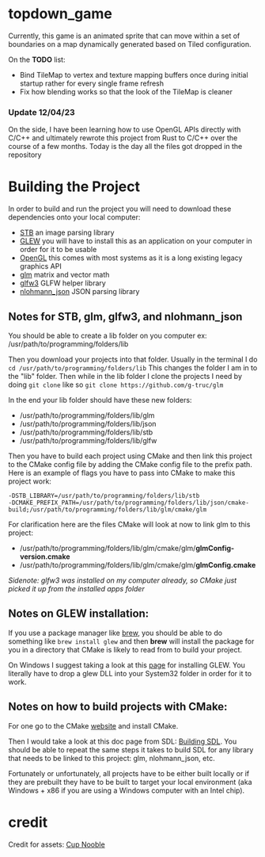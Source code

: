 # topdown_game
Currently, this game is an animated sprite that can move within a set of boundaries on a map dynamically generated based
on Tiled configuration.

On the **TODO** list:
- Bind TileMap to vertex and texture mapping buffers once during initial startup rather for every single frame refresh
- Fix how blending works so that the look of the TileMap is cleaner

### Update 12/04/23
On the side, I have been learning how to use OpenGL APIs directly with C/C++ and ultimately rewrote this project from
Rust to C/C++ over the course of a few months. Today is the day all the files got dropped in the repository

# Building the Project

In order to build and run the project you will need to download these dependencies onto your local computer:

- [STB](https://github.com/nothings/stb) an image parsing library
- [GLEW](https://glew.sourceforge.net/) you will have to install this as an application on your computer in order for it to be usable
- [OpenGL](https://www.opengl.org/) this comes with most systems as it is a long existing legacy graphics API
- [glm](https://github.com/g-truc/glm) matrix and vector math
- [glfw3](https://github.com/glfw/glfw) GLFW helper library
- [nlohmann_json](https://github.com/nlohmann/json) JSON parsing library

## Notes for STB, glm, glfw3, and nlohmann_json

You should be able to create a lib folder on you computer ex: /usr/path/to/programming/folders/lib

Then you download your projects into that folder. Usually in the terminal I do `cd /usr/path/to/programming/folders/lib`
This changes the folder I am in to the "lib" folder. Then while in the lib folder I clone the projects I need by doing `git clone`
like so `git clone https://github.com/g-truc/glm`

In the end your lib folder should have these new folders:
- /usr/path/to/programming/folders/lib/glm
- /usr/path/to/programming/folders/lib/json
- /usr/path/to/programming/folders/lib/stb
- /usr/path/to/programming/folders/lib/glfw

Then you have to build each project using CMake and then link this project to the CMake config file by adding the CMake config
file to the prefix path. Here is an example of flags you have to pass into CMake to make this project work:

```
-DSTB_LIBRARY=/usr/path/to/programming/folders/lib/stb
-DCMAKE_PREFIX_PATH=/usr/path/to/programming/folders/lib/json/cmake-build;/usr/path/to/programming/folders/lib/glm/cmake/glm
```

For clarification here are the files CMake will look at now to link glm to this project:
- /usr/path/to/programming/folders/lib/glm/cmake/glm/**glmConfig-version.cmake**
- /usr/path/to/programming/folders/lib/glm/cmake/glm/**glmConfig.cmake**

*Sidenote: glfw3 was installed on my computer already, so CMake just picked it up from the installed apps folder*

## Notes on GLEW installation:
If you use a package manager like [brew](https://brew.sh/), you should be able to do something like `brew install glew` 
and then **brew** will install the package for you in a directory that CMake is likely to read from to build your project.

On Windows I suggest taking a look at this [page](https://glew.sourceforge.net/install.html) for installing GLEW. You
literally have to drop a glew DLL into your System32 folder in order for it to work.

## Notes on how to build projects with CMake:

For one go to the CMake [website](https://cmake.org/) and install CMake.

Then I would take a look at this doc page from SDL: [Building SDL](https://wiki.libsdl.org/SDL2/README/cmake). You should be able 
to repeat the same steps it takes to build SDL for any library that needs to be linked to this project: glm, nlohmann_json, etc.

Fortunately or unfortunately, all projects have to be either built locally or if they are prebuilt they have to be built 
to target your local environment (aka Windows + x86 if you are using a Windows computer with an Intel chip).

# credit
Credit for assets: [Cup Nooble](https://cupnooble.itch.io/) 